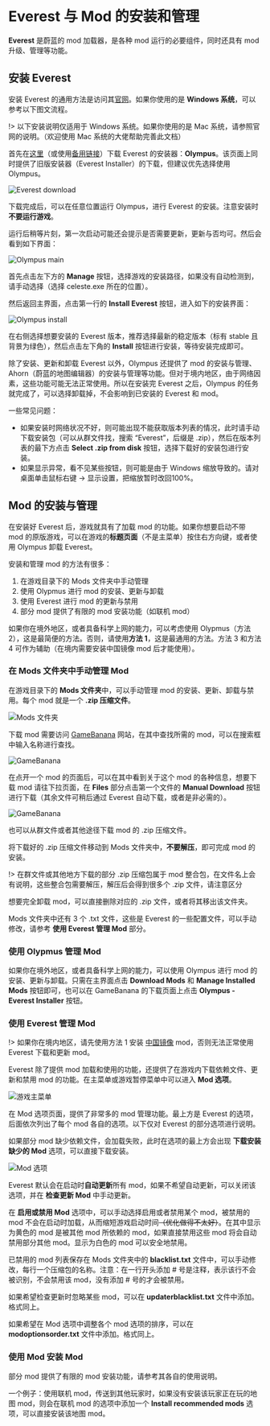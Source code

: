 # Everest 与 Mod 的安装和管理

**Everest** 是蔚蓝的 mod 加载器，是各种 mod 运行的必要组件，同时还具有 mod 升级、管理等功能。

## 安装 Everest

安装 Everest 的通用方法是访问其[官网](https://everestapi.github.io)。如果你使用的是 **Windows 系统**，可以参考以下图文流程。

!> 以下安装说明仅适用于 Windows 系统。如果你使用的是 Mac 系统，请参照官网的说明。（欢迎使用 Mac 系统的大佬帮助完善此文档）

首先在[这里](https://gamebanana.com/tools/download/6449)（或使用[备用链接](https://github.com/EverestAPI/Olympus/releases)）下载 Everest 的安装器：**Olympus**。该页面上同时提供了旧版安装器（Everest Installer）的下载，但建议优先选择使用 Olympus。

![Everest download](img/Everest_download.jpg)

下载完成后，可以在任意位置运行 Olympus，进行 Everest 的安装。注意安装时**不要运行游戏**。

运行后稍等片刻，第一次启动可能还会提示是否需要更新，更新与否均可。然后会看到如下界面：

![Olympus main](img/Olympus_main.jpg)

首先点击左下方的 **Manage** 按钮，选择游戏的安装路径，如果没有自动检测到，请手动选择（选择 celeste.exe 所在的位置）。

然后返回主界面，点击第一行的 **Install Everest** 按钮，进入如下的安装界面：

![Olympus install](img/Olympus_install.jpg)

在右侧选择想要安装的 Everest 版本，推荐选择最新的稳定版本（标有 stable 且背景为绿色），然后点击左下角的 **Install** 按钮进行安装，等待安装完成即可。

除了安装、更新和卸载 Everest 以外，Olympus 还提供了 mod 的安装与管理、Ahorn（蔚蓝的地图编辑器）的安装与管理等功能。但对于境内地区，由于网络因素，这些功能可能无法正常使用。所以在安装完 Everest 之后，Olympus 的任务就完成了，可以选择卸载掉，不会影响到已安装的 Everest 和 mod。

一些常见问题：

- 如果安装时网络状况不好，则可能出现不能获取版本列表的情况，此时请手动下载安装包（可以从群文件找，搜索 “Everest”，后缀是 .zip），然后在版本列表的最下方点击 **Select .zip from disk** 按钮，选择下载好的安装包进行安装。
- 如果显示异常，看不见某些按钮，则可能是由于 Windows 缩放导致的。请对桌面单击鼠标右键 -> 显示设置，把缩放暂时改回100%。

## Mod 的安装与管理

在安装好 Everest 后，游戏就具有了加载 mod 的功能。如果你想要启动不带 mod 的原版游戏，可以在游戏的**标题页面**（不是主菜单）按住右方向键，或者使用 Olympus 卸载 Everest。

安装和管理 mod 的方法有很多：

1. 在游戏目录下的 Mods 文件夹中手动管理
2. 使用 Olypmus 进行 mod 的安装、更新与卸载
3. 使用 Everest 进行 mod 的更新与禁用
4. 部分 mod 提供了有限的 mod 安装功能（如联机 mod）

如果你在境外地区，或者具备科学上网的能力，可以考虑使用 Olypmus（方法 2），这是最简便的方法。否则，请使用**方法 1**，这是最通用的方法。方法 3 和方法 4 可作为辅助（在境内需要安装中国镜像 mod 后才能使用）。

### 在 Mods 文件夹中手动管理 Mod

在游戏目录下的 **Mods 文件夹**中，可以手动管理 mod 的安装、更新、卸载与禁用。每个 mod 就是一个 **.zip 压缩文件**。

![Mods 文件夹](img/Mods_folder.jpg)

下载 mod 需要访问 [GameBanana](https://gamebanana.com/games/6460) 网站，在其中查找所需的 mod，可以在搜索框中输入名称进行查找。

![GameBanana](img/GameBanana_main.jpg)

在点开一个 mod 的页面后，可以在其中看到关于这个 mod 的各种信息，想要下载 mod 请往下拉页面，在 **Files** 部分点击第一个文件的 **Manual Download** 按钮进行下载（其余文件可稍后通过 Everest 自动下载，或者是非必需的）。

![GameBanana](img/GameBanana_download.jpg)

也可以从群文件或者其他途径下载 mod 的 .zip 压缩文件。

将下载好的 .zip 压缩文件移动到 Mods 文件夹中，**不要解压**，即可完成 mod 的安装。

!> 在群文件或其他地方下载的部分 .zip 压缩包属于 mod 整合包，在文件名上会有说明，这些整合包需要解压，解压后会得到很多个 .zip 文件，请注意区分

想要完全卸载 mod，可以直接删除对应的 .zip 文件，或者将其移出该文件夹。

Mods 文件夹中还有 3 个 .txt 文件，这些是 Everest 的一些配置文件，可以手动修改，请参考 **使用 Everest 管理 Mod** 部分。

### 使用 Olypmus 管理 Mod

如果你在境外地区，或者具备科学上网的能力，可以使用 Olympus 进行 mod 的安装、更新与卸载。只需在主界面点击 **Download Mods** 和 **Manage Installed Mods** 按钮即可，也可以在 GameBanana 的下载页面上点击 **Olympus - Everest Installer** 按钮。

### 使用 Everest 管理 Mod

!> 如果你在境内地区，请先使用方法 1 安装 [中国镜像](zh-cn/Celeste/Mods/Mod_usage.md) mod，否则无法正常使用 Everest 下载和更新 mod。

Everest 除了提供 mod 加载和使用的功能，还提供了在游戏内下载依赖文件、更新和禁用 mod 的功能。在主菜单或游戏暂停菜单中可以进入 **Mod 选项**。

![游戏主菜单](img/Celeste_menu.jpg)

在 Mod 选项页面，提供了非常多的 mod 管理功能。最上方是 Everest 的选项，后面依次列出了每个 mod 各自的选项。以下仅对 Everest 的部分选项进行说明。

如果部分 mod 缺少依赖文件，会加载失败，此时在选项的最上方会出现 **下载安装缺少的 Mod** 选项，可以直接下载安装。

![Mod 选项](img/Everest_menu.jpg)

Everest 默认会在启动时**自动更新**所有 mod，如果不希望自动更新，可以关闭该选项，并在 **检查更新 Mod** 中手动更新。

在 **启用或禁用 Mod** 选项中，可以手动选择启用或者禁用某个 mod，被禁用的 mod 不会在启动时加载，从而缩短游戏启动时间~~（优化做得不太好）~~。在其中显示为黄色的 mod 是被其他 mod 所依赖的 mod，如果直接禁用这些 mod 将会自动禁用部分其他 mod。显示为白色的 mod 可以安全地禁用。

已禁用的 mod 列表保存在 Mods 文件夹中的 **blacklist.txt** 文件中，可以手动修改，每行一个压缩包的名称。注意：在一行开头添加 # 号是注释，表示该行不会被识别，不会禁用该 mod，没有添加 # 号的才会被禁用。

如果希望检查更新时忽略某些 mod，可以在 **updaterblacklist.txt** 文件中添加。格式同上。

如果希望在 Mod 选项中调整各个 mod 选项的排序，可以在 **modoptionsorder.txt** 文件中添加。格式同上。

### 使用 Mod 安装 Mod

部分 mod 提供了有限的 mod 安装功能，请参考其各自的使用说明。

一个例子：使用联机 mod，传送到其他玩家时，如果没有安装该玩家正在玩的地图 mod，则会在联机 mod 的选项中添加一个 **Install recommended mods** 选项，可以直接安装该地图 mod。
